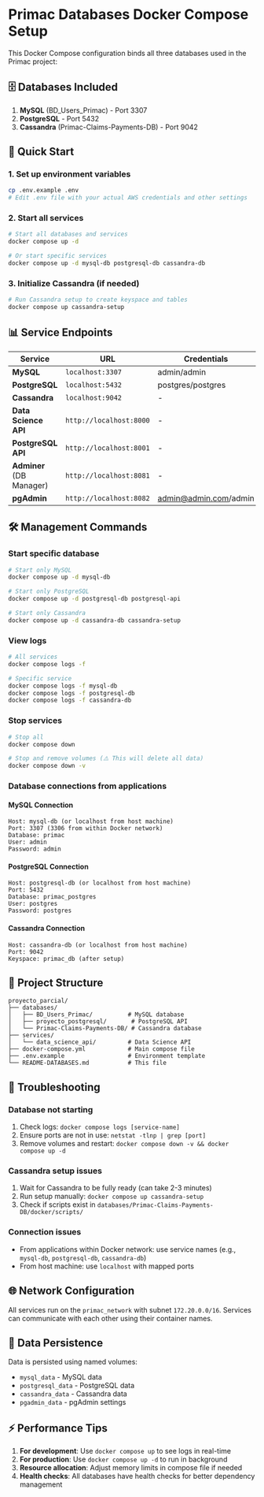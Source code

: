 # Primac Databases Docker Compose Setup

This Docker Compose configuration binds all three databases used in the Primac project:

## 🗄️ Databases Included

1. **MySQL** (BD_Users_Primac) - Port 3307
2. **PostgreSQL** - Port 5432
3. **Cassandra** (Primac-Claims-Payments-DB) - Port 9042

## 🚀 Quick Start

### 1. Set up environment variables
```bash
cp .env.example .env
# Edit .env file with your actual AWS credentials and other settings
```

### 2. Start all services
```bash
# Start all databases and services
docker compose up -d

# Or start specific services
docker compose up -d mysql-db postgresql-db cassandra-db
```

### 3. Initialize Cassandra (if needed)
```bash
# Run Cassandra setup to create keyspace and tables
docker compose up cassandra-setup
```

## 📊 Service Endpoints

| Service | URL | Credentials |
|---------|-----|-------------|
| **MySQL** | `localhost:3307` | admin/admin |
| **PostgreSQL** | `localhost:5432` | postgres/postgres |
| **Cassandra** | `localhost:9042` | - |
| **Data Science API** | `http://localhost:8000` | - |
| **PostgreSQL API** | `http://localhost:8001` | - |
| **Adminer** (DB Manager) | `http://localhost:8081` | - |
| **pgAdmin** | `http://localhost:8082` | admin@admin.com/admin |

## 🛠️ Management Commands

### Start specific database
```bash
# Start only MySQL
docker compose up -d mysql-db

# Start only PostgreSQL
docker compose up -d postgresql-db postgresql-api

# Start only Cassandra
docker compose up -d cassandra-db cassandra-setup
```

### View logs
```bash
# All services
docker compose logs -f

# Specific service
docker compose logs -f mysql-db
docker compose logs -f postgresql-db
docker compose logs -f cassandra-db
```

### Stop services
```bash
# Stop all
docker compose down

# Stop and remove volumes (⚠️ This will delete all data)
docker compose down -v
```

### Database connections from applications

#### MySQL Connection
```
Host: mysql-db (or localhost from host machine)
Port: 3307 (3306 from within Docker network)
Database: primac
User: admin
Password: admin
```

#### PostgreSQL Connection
```
Host: postgresql-db (or localhost from host machine)
Port: 5432
Database: primac_postgres
User: postgres
Password: postgres
```

#### Cassandra Connection
```
Host: cassandra-db (or localhost from host machine)
Port: 9042
Keyspace: primac_db (after setup)
```

## 📁 Project Structure

```
proyecto_parcial/
├── databases/
│   ├── BD_Users_Primac/          # MySQL database
│   ├── proyecto_postgresql/       # PostgreSQL API
│   └── Primac-Claims-Payments-DB/ # Cassandra database
├── services/
│   └── data_science_api/         # Data Science API
├── docker-compose.yml            # Main compose file
├── .env.example                  # Environment template
└── README-DATABASES.md           # This file
```

## 🔧 Troubleshooting

### Database not starting
1. Check logs: `docker compose logs [service-name]`
2. Ensure ports are not in use: `netstat -tlnp | grep [port]`
3. Remove volumes and restart: `docker compose down -v && docker compose up -d`

### Cassandra setup issues
1. Wait for Cassandra to be fully ready (can take 2-3 minutes)
2. Run setup manually: `docker compose up cassandra-setup`
3. Check if scripts exist in `databases/Primac-Claims-Payments-DB/docker/scripts/`

### Connection issues
- From applications within Docker network: use service names (e.g., `mysql-db`, `postgresql-db`, `cassandra-db`)
- From host machine: use `localhost` with mapped ports

## 🌐 Network Configuration

All services run on the `primac_network` with subnet `172.20.0.0/16`. Services can communicate with each other using their container names.

## 💾 Data Persistence

Data is persisted using named volumes:
- `mysql_data` - MySQL data
- `postgresql_data` - PostgreSQL data  
- `cassandra_data` - Cassandra data
- `pgadmin_data` - pgAdmin settings

## ⚡ Performance Tips

1. **For development**: Use `docker compose up` to see logs in real-time
2. **For production**: Use `docker compose up -d` to run in background
3. **Resource allocation**: Adjust memory limits in compose file if needed
4. **Health checks**: All databases have health checks for better dependency management